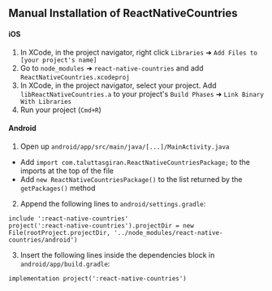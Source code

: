 ## Manual Installation of ReactNativeCountries
#### iOS

1. In XCode, in the project navigator, right click `Libraries` ➜ `Add Files to [your project's name]`
2. Go to `node_modules` ➜ `react-native-countries` and add `ReactNativeCountries.xcodeproj`
3. In XCode, in the project navigator, select your project. Add `libReactNativeCountries.a` to your project's `Build Phases` ➜ `Link Binary With Libraries`
4. Run your project (`Cmd+R`)

#### Android

1. Open up `android/app/src/main/java/[...]/MainActivity.java`
- Add `import com.taluttasgiran.ReactNativeCountriesPackage;` to the imports at the top of the file
- Add `new ReactNativeCountriesPackage()` to the list returned by the `getPackages()` method
2. Append the following lines to `android/settings.gradle`:
```
include ':react-native-countries'
project(':react-native-countries').projectDir = new File(rootProject.projectDir, '../node_modules/react-native-countries/android')
```
3. Insert the following lines inside the dependencies block in `android/app/build.gradle`:
```
implementation project(':react-native-countries')
```
